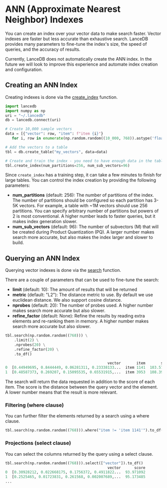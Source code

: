 # ANN (Approximate Nearest Neighbor) Indexes

You can create an index over your vector data to make search faster. Vector indexes are faster but less accurate than exhaustive search. LanceDB provides many parameters to fine-tune the index's size, the speed of queries, and the accuracy of results.

Currently, LanceDB does not automatically create the ANN index. In the future we will look to improve this experience and automate index creation and configuration.

## Creating an ANN Index

Creating indexes is done via the [create_index](https://lancedb.github.io/lancedb/python/#lancedb.table.LanceTable.create_index) function.

```python
import lancedb
import numpy as np
uri = "~/.lancedb"
db = lancedb.connect(uri)

# Create 10,000 sample vectors
data = [{"vector": row, "item": f"item {i}"}
   for i, row in enumerate(np.random.random((10_000, 768)).astype('float32'))]

# Add the vectors to a table
tbl = db.create_table("my_vectors", data=data)

# Create and train the index - you need to have enough data in the table for an effective training step
tbl.create_index(num_partitions=256, num_sub_vectors=96)
```

Since `create_index` has a training step, it can take a few minutes to finish for large tables. You can control the index
creation by providing the following parameters:

- **num_partitions** (default: 256): The number of partitions of the index. The number of partitions should be configured so each partition has 3-5K vectors. For example, a table
with ~1M vectors should use 256 partitions. You can specify arbitrary number of partitions but powers of 2 is most conventional.
A higher number leads to faster queries, but it makes index generation slower.
- **num_sub_vectors** (default: 96): The number of subvectors (M) that will be created during Product Quantization (PQ). A larger number makes
search more accurate, but also makes the index larger and slower to build.

## Querying an ANN Index

Querying vector indexes is done via the [search](https://lancedb.github.io/lancedb/python/#lancedb.table.LanceTable.search) function.

There are a couple of parameters that can be used to fine-tune the search:

- **limit** (default: 10): The amount of results that will be returned
- **metric** (default: "L2"): The distance metric to use. By default we use euclidean distance. We also support cosine distance.
- **nprobes** (default: 20): The number of probes used. A higher number makes search more accurate but also slower.
- **refine_factor** (default: None): Refine the results by reading extra elements and re-ranking them in memory. A higher number makes
search more accurate but also slower.

```python
tbl.search(np.random.random((768))) \
    .limit(2) \
    .nprobes(20) \
    .refine_factor(20) \
    .to_df()

                                              vector       item       score
0  [0.44949695, 0.8444449, 0.06281311, 0.23338133...  item 1141  103.575333
1  [0.48587373, 0.269207, 0.15095535, 0.65531915,...  item 3953  108.393867
```

The search will return the data requested in addition to the score of each item. The score is the distance between the query vector and the element. A lower number means that the result is more relevant.

### Filtering (where clause)

You can further filter the elements returned by a search using a where clause.

```python
tbl.search(np.random.random((768))).where("item != 'item 1141'").to_df()
```

### Projections (select clause)

You can select the columns returned by the query using a select clause.

```python
tbl.search(np.random.random((768))).select(["vector"]).to_df()
                                              vector      score
0  [0.30928212, 0.022668175, 0.1756372, 0.4911822...  93.971092
1  [0.2525465, 0.01723831, 0.261568, 0.002007689,...  95.173485
...
```
